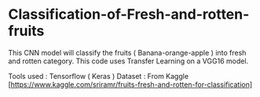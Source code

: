 # Classification-of-Fresh-and-rotten-fruits

This CNN model will classify the fruits ( Banana-orange-apple ) into fresh and rotten category.
This code uses Transfer Learning on a VGG16 model.

Tools used : Tensorflow ( Keras )
Dataset : From Kaggle [https://www.kaggle.com/sriramr/fruits-fresh-and-rotten-for-classification]
